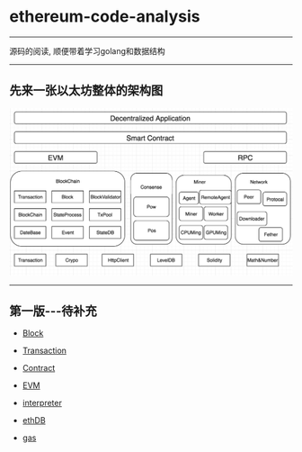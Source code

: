 # ethereum-code-analysis
----------------------------------------
源码的阅读, 顺便带着学习golang和数据结构

----------------------------------------
先来一张以太坊整体的架构图
---------------------------------------

![](https://github.com/xianfeng92/ethereum-code-analysis/blob/master/images/eth.png)


----------------------------------------

## 第一版---待补充

* [Block](https://github.com/xianfeng92/ethereum-code-analysis/blob/master/notes/Block.md)

* [Transaction](https://github.com/xianfeng92/ethereum-code-analysis/blob/master/notes/Transaction.md)

* [Contract](https://github.com/xianfeng92/ethereum-code-analysis/blob/master/notes/Contract.md)

* [EVM](https://github.com/xianfeng92/ethereum-code-analysis/blob/master/notes/evm.md)

* [interpreter](https://github.com/xianfeng92/ethereum-code-analysis/blob/master/notes/interpreter.md)

* [ethDB](https://github.com/xianfeng92/ethereum-code-analysis/blob/master/notes/ethDB.md)

* [gas](https://github.com/xianfeng92/ethereum-code-analysis/blob/master/notes/gas.md)
